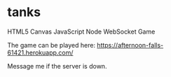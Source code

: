 # tanks
HTML5 Canvas JavaScript Node WebSocket Game

The game can be played here:
https://afternoon-falls-61421.herokuapp.com/

Message me if the server is down.
